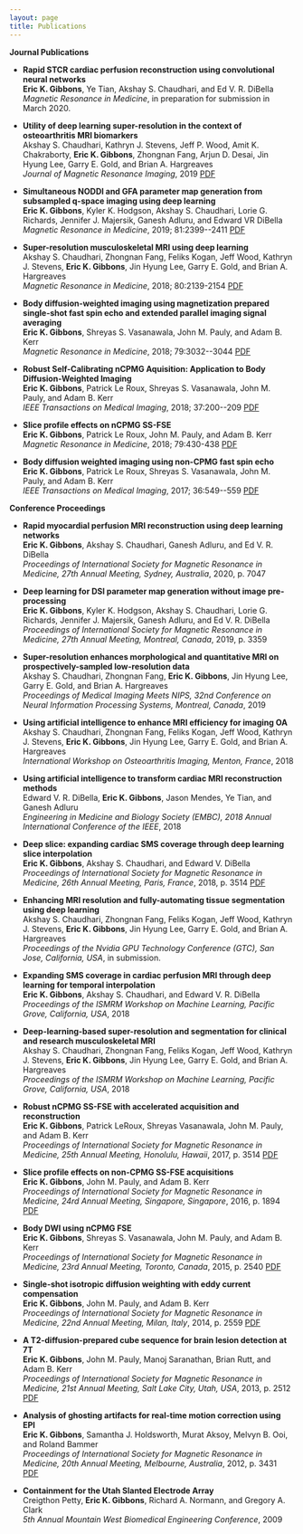 ```yaml
---
layout: page
title: Publications
---
```

**Journal Publications**
- **Rapid STCR cardiac perfusion reconstruction using convolutional neural networks**  
**Eric K. Gibbons**, Ye Tian, Akshay S. Chaudhari, and Ed V. R. DiBella  
*Magnetic Resonance in Medicine*, in preparation for submission in March 2020. 

- **Utility of deep learning super-resolution in the context of osteoarthritis MRI biomarkers**  
Akshay S. Chaudhari, Kathryn J. Stevens, Jeff P. Wood, Amit K. Chakraborty, **Eric K. Gibbons**, Zhongnan Fang, Arjun D. Desai, Jin Hyung Lee, Garry E. Gold, and Brian A. Hargreaves  
*Journal of Magnetic Resonance Imaging*, 2019  [PDF](onlinelibrary.wiley.com/doi/abs/10.1002/jmri.26872)

- **Simultaneous NODDI and GFA parameter map generation from subsampled q-space imaging using deep learning**  
**Eric K. Gibbons**, Kyler K. Hodgson, Akshay S. Chaudhari, Lorie G. Richards, Jennifer J. Majersik, Ganesh Adluru, and Edward VR DiBella  
*Magnetic Resonance in Medicine*, 2019; 81:2399--2411  [PDF](onlinelibrary.wiley.com/doi/abs/10.1002/mrm.27568)

- **Super-resolution musculoskeletal MRI using deep learning**  
Akshay S. Chaudhari, Zhongnan Fang, Feliks Kogan, Jeff Wood, Kathryn J. Stevens, **Eric K. Gibbons**, Jin Hyung Lee, Garry E. Gold, and Brian A. Hargreaves  
*Magnetic Resonance in Medicine*, 2018; 80:2139-2154  [PDF](onlinelibrary.wiley.com/doi/abs/10.1002/mrm.27178)

- **Body diffusion-weighted imaging using magnetization prepared single-shot fast spin echo and extended parallel imaging signal averaging**  
**Eric K. Gibbons**, Shreyas S. Vasanawala, John M. Pauly, and Adam B. Kerr  
*Magnetic Resonance in Medicine*, 2018; 79:3032--3044  [PDF](onlinelibrary.wiley.com/doi/full/10.1002/mrm.26971)

- **Robust Self-Calibrating nCPMG Aquisition: Application to Body Diffusion-Weighted Imaging**  
**Eric K. Gibbons**, Patrick Le Roux, Shreyas S. Vasanawala, John M. Pauly, and Adam B. Kerr  
*IEEE Transactions on Medical Imaging*, 2018; 37:200--209  [PDF](ieeexplore.ieee.org/abstract/document/8012446/)

- **Slice profile effects on nCPMG SS-FSE**  
**Eric K. Gibbons**, Patrick Le Roux, John M. Pauly, and Adam B. Kerr  
*Magnetic Resonance in Medicine*, 2018; 79:430-438  [PDF](onlinelibrary.wiley.com/doi/10.1002/mrm.26694/abstract)

- **Body diffusion weighted imaging using non-CPMG fast spin echo**  
**Eric K. Gibbons**, Patrick Le Roux, Shreyas S. Vasanawala, John M. Pauly, and Adam B. Kerr  
*IEEE Transactions on Medical Imaging*, 2017; 36:549--559  [PDF](ieeexplore.ieee.org/document/7723819/)


**Conference Proceedings**
- **Rapid myocardial perfusion MRI reconstruction using deep learning networks**  
**Eric K. Gibbons**, Akshay S. Chaudhari, Ganesh Adluru, and Ed V. R. DiBella  
*Proceedings of International Society for Magnetic Resonance in Medicine, 27th Annual Meeting, Sydney, Australia*, 2020, p. 7047 

- **Deep learning for DSI parameter map generation without image pre-processing**  
**Eric K. Gibbons**, Kyler K. Hodgson, Akshay S. Chaudhari, Lorie G. Richards, Jennifer J. Majersik, Ganesh Adluru, and Ed V. R. DiBella  
*Proceedings of International Society for Magnetic Resonance in Medicine, 27th Annual Meeting, Montreal, Canada*, 2019, p. 3359 

- **Super-resolution enhances morphological and quantitative MRI on prospectively-sampled low-resolution data**  
Akshay S. Chaudhari, Zhongnan Fang, **Eric K. Gibbons**, Jin Hyung Lee, Garry E. Gold, and Brian A. Hargreaves  
*Proceedings of Medical Imaging Meets NIPS, 32nd Conference on Neural Information Processing Systems, Montreal, Canada*, 2019 

- **Using artificial intelligence to enhance MRI efficiency for imaging OA**  
Akshay S. Chaudhari, Zhongnan Fang, Feliks Kogan, Jeff Wood, Kathryn J. Stevens, **Eric K. Gibbons**, Jin Hyung Lee, Garry E. Gold, and Brian A. Hargreaves  
*International Workshop on Osteoarthritis Imaging, Menton, France*, 2018 

- **Using artificial intelligence to transform cardiac MRI reconstruction methods**  
Edward V. R. DiBella, **Eric K. Gibbons**, Jason Mendes, Ye Tian, and Ganesh Adluru  
*Engineering in Medicine and Biology Society (EMBC), 2018 Annual International Conference of the IEEE*, 2018 

- **Deep slice:  expanding cardiac SMS coverage through deep learning slice interpolation**  
**Eric K. Gibbons**, Akshay S. Chaudhari, and Edward V. DiBella  
*Proceedings of International Society for Magnetic Resonance in Medicine, 26th Annual Meeting, Paris, France*, 2018, p. 3514  [PDF](assets/documents/ismrm/gibbons_ismrm_2018.htm)

- **Enhancing MRI resolution and fully-automating tissue segmentation using deep learning**  
Akshay S. Chaudhari, Zhongnan Fang, Feliks Kogan, Jeff Wood, Kathryn J. Stevens, **Eric K. Gibbons**, Jin Hyung Lee, Garry E. Gold, and Brian A. Hargreaves  
*Proceedings of the Nvidia GPU Technology Conference (GTC), San Jose, California, USA*, in submission. 

- **Expanding SMS coverage in cardiac perfusion MRI through deep learning for temporal interpolation**  
**Eric K. Gibbons**, Akshay S. Chaudhari, and Edward V. R. DiBella  
*Proceedings of the ISMRM Workshop on Machine Learning, Pacific Grove, California, USA*, 2018 

- **Deep-learning-based super-resolution and segmentation for clinical and research musculoskeletal MRI**  
Akshay S. Chaudhari, Zhongnan Fang, Feliks Kogan, Jeff Wood, Kathryn J. Stevens, **Eric K. Gibbons**, Jin Hyung Lee, Garry E. Gold, and Brian A. Hargreaves  
*Proceedings of the ISMRM Workshop on Machine Learning, Pacific Grove, California, USA*, 2018 

- **Robust nCPMG SS-FSE with accelerated acquisition and reconstruction**  
**Eric K. Gibbons**, Patrick LeRoux, Shreyas Vasanawala, John M. Pauly, and Adam B. Kerr  
*Proceedings of International Society for Magnetic Resonance in Medicine, 25th Annual Meeting, Honolulu, Hawaii*, 2017, p. 3514  [PDF](assets/documents/ismrm/gibbons_ismrm_2017.html)

- **Slice profile effects on non-CPMG SS-FSE acquisitions**  
**Eric K. Gibbons**, John M. Pauly, and Adam B. Kerr  
*Proceedings of International Society for Magnetic Resonance in Medicine, 24rd Annual Meeting, Singapore, Singapore*, 2016, p. 1894  [PDF](assets/documents/ismrm/gibbons_ismrm_2016.html)

- **Body DWI using nCPMG FSE**  
**Eric K. Gibbons**, Shreyas S. Vasanawala, John M. Pauly, and Adam B. Kerr  
*Proceedings of International Society for Magnetic Resonance in Medicine, 23rd Annual Meeting, Toronto, Canada*, 2015, p. 2540  [PDF](assets/documents/ismrm/gibbons_ismrm_2015.pdf)

- **Single-shot isotropic diffusion weighting with eddy current compensation**  
**Eric K. Gibbons**, John M. Pauly, and Adam B. Kerr  
*Proceedings of International Society for Magnetic Resonance in Medicine, 22nd Annual Meeting, Milan, Italy*, 2014, p. 2559  [PDF](assets/documents/ismrm/gibbons_ismrm_2014.pdf)

- **A T2-diffusion-prepared cube sequence for brain lesion detection at 7T**  
**Eric K. Gibbons**, John M. Pauly, Manoj Saranathan, Brian Rutt, and Adam B. Kerr  
*Proceedings of International Society for Magnetic Resonance in Medicine, 21st Annual Meeting, Salt Lake City, Utah, USA*, 2013, p. 2512  [PDF](assets/documents/ismrm/gibbons_ismrm_2013.pdf)

- **Analysis of ghosting artifacts for real-time motion correction using EPI**  
**Eric K. Gibbons**, Samantha J. Holdsworth, Murat Aksoy, Melvyn B. Ooi, and Roland Bammer  
*Proceedings of International Society for Magnetic Resonance in Medicine, 20th Annual Meeting, Melbourne, Australia*, 2012, p. 3431  [PDF](assets/documents/ismrm/gibbons_ismrm_2012.pdf)

- **Containment for the Utah Slanted Electrode Array**  
Creigthon Petty, **Eric K. Gibbons**, Richard A. Normann, and Gregory A. Clark  
*5th Annual Mountain West Biomedical Engineering Conference*, 2009 

